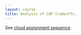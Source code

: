 ```yaml
---
layout: course
title: Analysis of CAP tradeoffs.
---
```

See [cloud assignment sequence](cloud.html#perfanalysis).